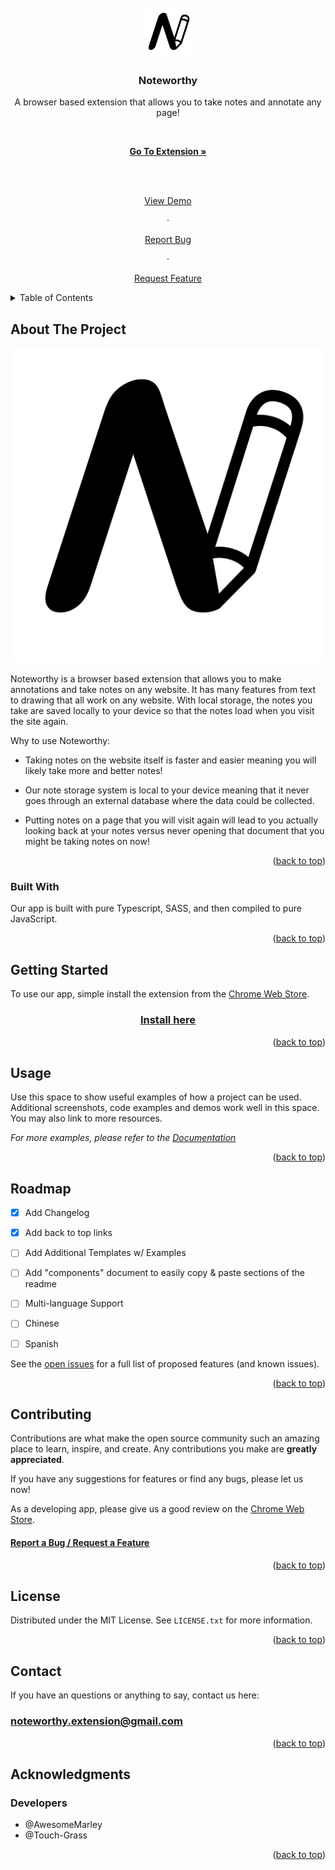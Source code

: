 
<!-- PROJECT LOGO -->

<br />

<div  align="center">

<a  href="https://github.com/Noteworthy-Extension">

<img  src="dist/assets/images/Noteworthy-Logo.png"  alt="Logo"  width="80"  height="80">

</a>

  

<h3  align="center">Noteworthy</h3>

  

<p  align="center">

A browser based extension that allows you to take notes and annotate any page!

<br />

<a  href="https://chrome.google.com/webstore/search/Noteworthy"><strong>Go To Extension »</strong></a>

<br />

<br />

<a  href="https://github.com/Noteworthy-Extension/Noteworthy-Extension">View Demo</a>

·

<a  href="https://github.com/Noteworthy-Extension/Noteworthy-Extension/issues">Report Bug</a>

·

<a  href="https://github.com/Noteworthy-Extension/Noteworthy-Extension/issues">Request Feature</a>

</p>

</div>

  
  
  

<!-- TABLE OF CONTENTS -->

<details>

<summary>Table of Contents</summary>

<ol>

<li><a  href="#about-the-project">About The Project</a></li>

<li><a  href="#built-with">Built With</a></li>

<li><a  href="#contributing">Contributing</a></li>

<li><a  href="#license">License</a></li>

<li><a  href="#contact">Contact</a></li>

</ol>

</details>

## About The Project

![Logo](dist/assets/images/Noteworthy-Logo.png)

Noteworthy is a browser based extension that allows you to make annotations and take notes on any website. It has many features from text to drawing that all work on any website. With local storage, the notes you take are saved locally to your device so that the notes load when you visit the site again. 

Why to use Noteworthy:

* Taking notes on the website itself is faster and easier meaning you will likely take more and better notes!

* Our note storage system is local to your device meaning that it never goes through an external database where the data could be collected.

* Putting notes on a page that you will visit again will lead to you actually looking back at your notes versus never opening that document that you might be taking notes on now!  

<p  align="right">(<a  href="#readme-top">back to top</a>)</p>
  

### Built With

Our app is built with pure Typescript, SASS, and then compiled to pure JavaScript.

<p  align="right">(<a  href="#readme-top">back to top</a>)</p>

## Getting Started

To use our app, simple install the extension from the <a href="https://chrome.google.com/webstore/category/extensions">Chrome Web Store</a>.

### <p align="center"><a href="https://chrome.google.com/webstore/search/Noteworthy">Install here</a></p>

<p  align="right">(<a  href="#readme-top">back to top</a>)</p>

## Usage

Use this space to show useful examples of how a project can be used. Additional screenshots, code examples and demos work well in this space. You may also link to more resources.

  

_For more examples, please refer to the [Documentation](https://example.com)_

  

<p  align="right">(<a  href="#readme-top">back to top</a>)</p>


## Roadmap

  

- [x] Add Changelog

- [x] Add back to top links

- [ ] Add Additional Templates w/ Examples

- [ ] Add "components" document to easily copy & paste sections of the readme

- [ ] Multi-language Support

- [ ] Chinese

- [ ] Spanish

  

See the [open issues](https://github.com/othneildrew/Best-README-Template/issues) for a full list of proposed features (and known issues).

  

<p  align="right">(<a  href="#readme-top">back to top</a>)</p>

## Contributing


Contributions are what make the open source community such an amazing place to learn, inspire, and create. Any contributions you make are **greatly appreciated**.

If you have any suggestions for features or find any bugs, please let us now!

As a developing app, please give us a good review on the <a href="https://chrome.google.com/webstore/search/Noteworthy">Chrome Web Store</a>.

 #### <a  href="https://github.com/Noteworthy-Extension/Noteworthy-Extension/issues">Report a Bug / Request a Feature</a>

<p  align="right">(<a  href="#readme-top">back to top</a>)</p>

## License

Distributed under the MIT License. See `LICENSE.txt` for more information.

<p  align="right">(<a  href="#readme-top">back to top</a>)</p>

## Contact

If you have an questions or anything to say, contact us here:

### noteworthy.extension@gmail.com


<p  align="right">(<a  href="#readme-top">back to top</a>)</p>

## Acknowledgments

  ### Developers
  * @AwesomeMarley
  * @Touch-Grass

<p  align="right">(<a  href="#readme-top">back to top</a>)</p>